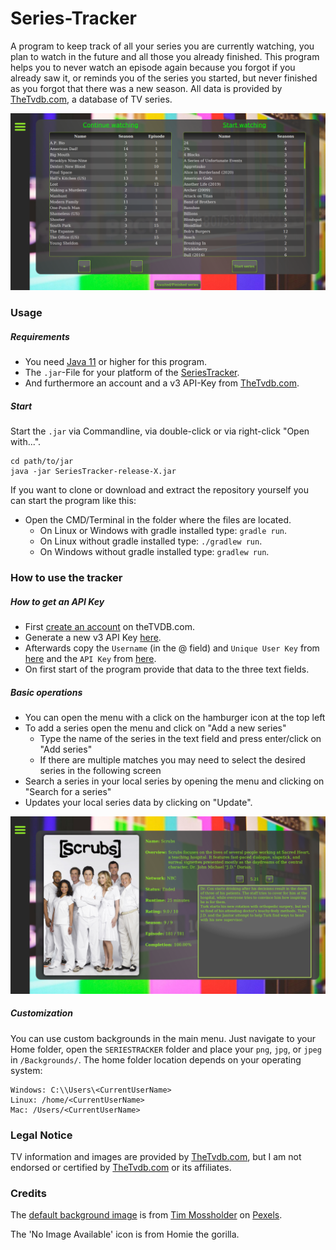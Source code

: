 # Series-Tracker

A program to keep track of all your series you are currently watching, you plan to watch in the future and all those you
already finished. This program helps you to never watch an episode again because you forgot if you already saw it, or
reminds you of the series you started, but never finished as you forgot that there was a new season. All data is
provided by [TheTvdb.com](https://www.thetvdb.com/), a database of TV series.

![Main menu](images/MainMenu.png)

### Usage

##### Requirements

* You need [Java 11](https://www.oracle.com/technetwork/java/javase/downloads/jdk11-downloads-5066655.html) or higher
  for this program.
* The `.jar`-File for your platform of the [SeriesTracker](https://github.com/Kraisie/SeriesTracker/releases).
* And furthermore an account and a v3 API-Key from [TheTvdb.com](https://www.thetvdb.com/).

##### Start

Start the `.jar` via Commandline, via double-click or via right-click "Open with...".

```
cd path/to/jar
java -jar SeriesTracker-release-X.jar
```

If you want to clone or download and extract the repository yourself you can start the program like this:

* Open the CMD/Terminal in the folder where the files are located.
  * On Linux or Windows with gradle installed type: `gradle run`.
  * On Linux without gradle installed type: `./gradlew run`.
  * On Windows without gradle installed type: `gradlew run`.

### How to use the tracker

##### How to get an API Key

* First [create an account](https://www.thetvdb.com/register) on theTVDB.com.
* Generate a new v3 API Key [here](https://thetvdb.com/dashboard/account/apikey).
* Afterwards copy the `Username` (in the @ field) and `Unique User Key`
  from [here](https://thetvdb.com/dashboard/account/editinfo) and the `API Key`
  from [here](https://thetvdb.com/dashboard/account/apikey).
* On first start of the program provide that data to the three text fields.

##### Basic operations

* You can open the menu with a click on the hamburger icon at the top left
* To add a series open the menu and click on "Add a new series"
  * Type the name of the series in the text field and press enter/click on "Add series"
  * If there are multiple matches you may need to select the desired series in the following screen
* Search a series in your local series by opening the menu and clicking on "Search for a series"
* Updates your local series data by clicking on "Update".

![Panel with information to each series](images/InfoPanel.png)

##### Customization

You can use custom backgrounds in the main menu. Just navigate to your Home folder, open the `SERIESTRACKER` folder and
place your `png`, `jpg`, or `jpeg` in `/Backgrounds/`. The home folder location depends on your operating system:

```
Windows: C:\\Users\<CurrentUserName>
Linux: /home/<CurrentUserName>
Mac: /Users/<CurrentUserName>
```

### Legal Notice

TV information and images are provided by [TheTvdb.com](https://www.thetvdb.com/), but I am not endorsed or certified
by [TheTvdb.com](https://www.thetvdb.com/) or its affiliates.

### Credits

The [default background image](https://www.pexels.com/de-de/foto/flachbildschirm-mit-farbbalken-668296/) is from
[Tim Mossholder](https://www.pexels.com/de-de/@timmossholder) on [Pexels](https://www.pexels.com/).

The 'No Image Available' icon is from Homie the gorilla.